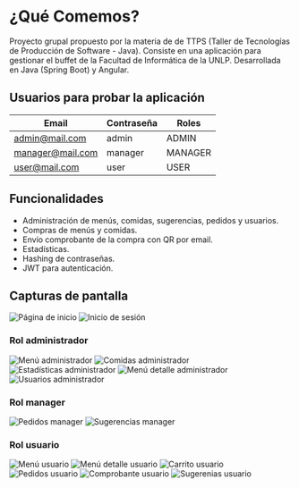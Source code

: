 # ¿Qué Comemos?

Proyecto grupal propuesto por la materia de de TTPS (Taller de Tecnologías de Producción de Software - Java). Consiste en una aplicación para gestionar el buffet de la Facultad de Informática de la UNLP. Desarrollada en Java (Spring Boot) y Angular.

## Usuarios para probar la aplicación

| Email                   | Contraseña | Roles   |
| ----------------------- | ---------- | ------- |
| admin@mail.com&#8204;   | admin      | ADMIN   |
| manager@mail.com&#8204; | manager    | MANAGER |
| user@mail.com&#8204;    | user       | USER    |

## Funcionalidades

- Administración de menús, comidas, sugerencias, pedidos y usuarios.
- Compras de menús y comidas.
- Envío comprobante de la compra con QR por email.
- Estadísticas.
- Hashing de contraseñas.
- JWT para autenticación.

## Capturas de pantalla

![Página de inicio](https://github.com/nachoeg/que-comemos/blob/main/screenshots/home.webp)
![Inicio de sesión](https://github.com/nachoeg/que-comemos/blob/main/screenshots/login.webp)

### Rol administrador

![Menú administrador](https://github.com/nachoeg/que-comemos/blob/main/screenshots/menus-admin.webp)
![Comidas administrador](https://github.com/nachoeg/que-comemos/blob/main/screenshots/comidas-admin.webp)
![Estadísticas administrador](https://github.com/nachoeg/que-comemos/blob/main/screenshots/estadisticas-admin.webp)
![Menú detalle administrador](https://github.com/nachoeg/que-comemos/blob/main/screenshots/menu-detalle-admin.webp)
![Usuarios administrador](https://github.com/nachoeg/que-comemos/blob/main/screenshots/usuarios-admin.webp)

### Rol manager

![Pedidos manager](https://github.com/nachoeg/que-comemos/blob/main/screenshots/pedidos-manager.webp)
![Sugerencias manager](https://github.com/nachoeg/que-comemos/blob/main/screenshots/sugerencias-manager.webp)

### Rol usuario

![Menú usuario](https://github.com/nachoeg/que-comemos/blob/main/screenshots/menus-user.webp)
![Menú detalle usuario](https://github.com/nachoeg/que-comemos/blob/main/screenshots/menu-detalle-user.webp)
![Carrito usuario](https://github.com/nachoeg/que-comemos/blob/main/screenshots/carrito-user.webp)
![Pedidos usuario](https://github.com/nachoeg/que-comemos/blob/main/screenshots/pedidos-user.webp)
![Comprobante usuario](https://github.com/nachoeg/que-comemos/blob/main/screenshots/comprobante-user.webp)
![Sugerenias usuario](https://github.com/nachoeg/que-comemos/blob/main/screenshots/sugerencias-user.webp)
